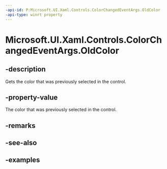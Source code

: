 ```yaml
---
-api-id: P:Microsoft.UI.Xaml.Controls.ColorChangedEventArgs.OldColor
-api-type: winrt property
---
```


<!-- Property syntax.
public Color OldColor { get; }
-->

# Microsoft.UI.Xaml.Controls.ColorChangedEventArgs.OldColor

## -description

Gets the color that was previously selected in the control.

## -property-value

The color that was previously selected in the control.

## -remarks

## -see-also

## -examples

